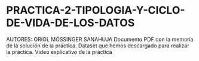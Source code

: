 # PRACTICA-2-TIPOLOGIA-Y-CICLO-DE-VIDA-DE-LOS-DATOS
AUTORES: ORIOL MÖSSINGER SANAHUJA
Documento PDF con la memoria de la solución de la práctica.
Dataset que hemos descargado para realizar la práctica.
Video explicativo de la práctica
